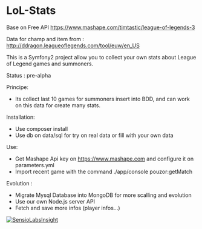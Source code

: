 LoL-Stats
=========

Base on Free API https://www.mashape.com/timtastic/league-of-legends-3

Data for champ and item from : http://ddragon.leagueoflegends.com/tool/euw/en_US

This is a Symfony2 project allow you to collect your own stats about League of Legend games and summoners.

Status : pre-alpha

Principe: 

 - Its collect last 10 games for summoners insert into BDD, and can work on this data for create many stats.


Installation:
- Use composer install
- Use db on data/sql for try on real data or fill with your own data

Use:
- Get Mashape Api key on https://www.mashape.com and configure it on parameters.yml
- Import recent game with the command ./app/console pouzor:getMatch


Evolution : 
 - Migrate Mysql Database into MongoDB for more scalling and evolution
 - Use our own Node.js server API
 - Fetch and save more infos (player infos...)

[![SensioLabsInsight](https://insight.sensiolabs.com/projects/7527040b-2b75-4697-8987-5b5a94cb2dbe/big.png)](https://insight.sensiolabs.com/projects/7527040b-2b75-4697-8987-5b5a94cb2dbe)
